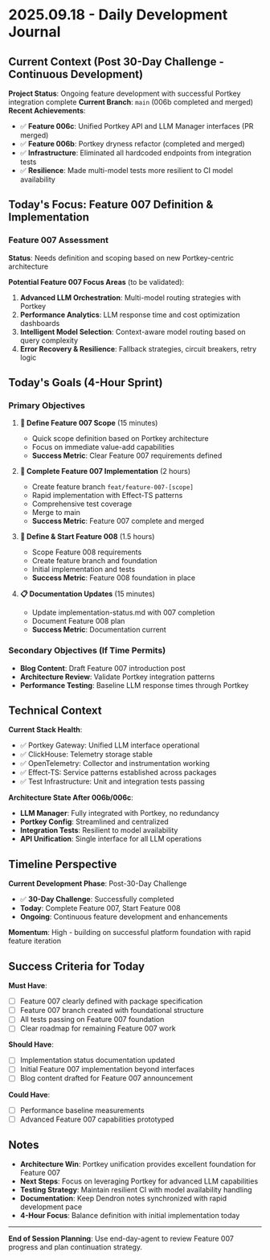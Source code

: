 # 2025.09.18 - Daily Development Journal

## Current Context (Post 30-Day Challenge - Continuous Development)

**Project Status**: Ongoing feature development with successful Portkey integration complete
**Current Branch**: `main` (006b completed and merged)
**Recent Achievements**:
- ✅ **Feature 006c**: Unified Portkey API and LLM Manager interfaces (PR merged)
- ✅ **Feature 006b**: Portkey dryness refactor (completed and merged)
- ✅ **Infrastructure**: Eliminated all hardcoded endpoints from integration tests
- ✅ **Resilience**: Made multi-model tests more resilient to CI model availability

## Today's Focus: Feature 007 Definition & Implementation

### Feature 007 Assessment

**Status**: Needs definition and scoping based on new Portkey-centric architecture

**Potential Feature 007 Focus Areas** (to be validated):
1. **Advanced LLM Orchestration**: Multi-model routing strategies with Portkey
2. **Performance Analytics**: LLM response time and cost optimization dashboards
3. **Intelligent Model Selection**: Context-aware model routing based on query complexity
4. **Error Recovery & Resilience**: Fallback strategies, circuit breakers, retry logic

## Today's Goals (4-Hour Sprint)

### Primary Objectives

1. **🎯 Define Feature 007 Scope** (15 minutes)
   - Quick scope definition based on Portkey architecture
   - Focus on immediate value-add capabilities
   - **Success Metric**: Clear Feature 007 requirements defined

2. **🚀 Complete Feature 007 Implementation** (2 hours)
   - Create feature branch `feat/feature-007-[scope]`
   - Rapid implementation with Effect-TS patterns
   - Comprehensive test coverage
   - Merge to main
   - **Success Metric**: Feature 007 complete and merged

3. **🎯 Define & Start Feature 008** (1.5 hours)
   - Scope Feature 008 requirements
   - Create feature branch and foundation
   - Initial implementation and tests
   - **Success Metric**: Feature 008 foundation in place

4. **📋 Documentation Updates** (15 minutes)
   - Update implementation-status.md with 007 completion
   - Document Feature 008 plan
   - **Success Metric**: Documentation current

### Secondary Objectives (If Time Permits)

- **Blog Content**: Draft Feature 007 introduction post
- **Architecture Review**: Validate Portkey integration patterns
- **Performance Testing**: Baseline LLM response times through Portkey

## Technical Context

**Current Stack Health**:
- ✅ Portkey Gateway: Unified LLM interface operational
- ✅ ClickHouse: Telemetry storage stable
- ✅ OpenTelemetry: Collector and instrumentation working
- ✅ Effect-TS: Service patterns established across packages
- ✅ Test Infrastructure: Unit and integration tests passing

**Architecture State After 006b/006c**:
- **LLM Manager**: Fully integrated with Portkey, no redundancy
- **Portkey Config**: Streamlined and centralized
- **Integration Tests**: Resilient to model availability
- **API Unification**: Single interface for all LLM operations

## Timeline Perspective

**Current Development Phase**: Post-30-Day Challenge
- ✅ **30-Day Challenge**: Successfully completed
- **Today**: Complete Feature 007, Start Feature 008
- **Ongoing**: Continuous feature development and enhancements

**Momentum**: High - building on successful platform foundation with rapid feature iteration

## Success Criteria for Today

**Must Have**:
- [ ] Feature 007 clearly defined with package specification
- [ ] Feature 007 branch created with foundational structure
- [ ] All tests passing on Feature 007 foundation
- [ ] Clear roadmap for remaining Feature 007 work

**Should Have**:
- [ ] Implementation status documentation updated
- [ ] Initial Feature 007 implementation beyond interfaces
- [ ] Blog content drafted for Feature 007 announcement

**Could Have**:
- [ ] Performance baseline measurements
- [ ] Advanced Feature 007 capabilities prototyped

## Notes

- **Architecture Win**: Portkey unification provides excellent foundation for Feature 007
- **Next Steps**: Focus on leveraging Portkey for advanced LLM capabilities
- **Testing Strategy**: Maintain resilient CI with model availability handling
- **Documentation**: Keep Dendron notes synchronized with rapid development pace
- **4-Hour Focus**: Balance definition with initial implementation today

---

**End of Session Planning**: Use end-day-agent to review Feature 007 progress and plan continuation strategy.